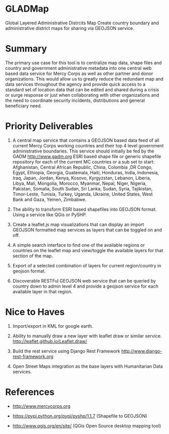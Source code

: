 # GLADMap
Global Layered Administrative Distrcits Map
Create country boundary and administrative district maps for sharing via GEOJSON service.

# Summary

The primary use case for this tool is to centralize map data, shape files and country and government administrative metadata into one central web based data service for Mercy Corps as well as other partner and donor organizations. This would allow us to greatly reduce the redundant map and data services throughout the agency and provide quick access to a standard set of location data that can be edited and shared during a crisis or surge response or just when collaborating with other organizations and the need to coordinate security incidents, distributions and general beneficiary need.

# Priority Deliverables

1. A central map service that contains a GEOJSON based data feed of all current Mercy Corps working countries and their top 4 level government administrative boundaries.  This service should initially be fed by the GADM http://www.gadm.org ESRI based shape file or generic shapefile repository for each of the current MC countries or a sub set to start:  Afghanistan, Central African Republic, China, Colombia ,DR Congo, Egypt, Ethiopia, Georgia, Guatemala, Haiti, Honduras, India, Indonesia, Iraq, Japan, Jordan, Kenya, Kosovo, Kyrgyzstan, Lebanon, Liberia, Libya, Mali, Mongolia, Morocco, Myanmar, Nepal, Niger, Nigeria, Pakistan, Somalia, South Sudan, Sri Lanka, Sudan, Syria, Tajikistan, Timor-Leste, Tunisia, Turkey, Uganda, Ukraine, United States, West Bank and Gaza, Yemen, Zimbabwe.

2. The ability to transform ESRI based shapefiles into GEOJSON format.  Using a service like QGis or PySHP.

3. Create a leaflet.js map visualizations that can display an import GEOJSON formatted map services as layers that can be toggled on and off.  

4. A simple search interface to find one of the available regions or countries on the leaflet map and view/toggle the available layers for that section of the map. 

5. Export of a selected combination of layers for current region/country in geojson format.

6. Discoverable RESTFul GEOJSON web service that can be queried by country down to admin level 4 and provide a geojson service for each available layer in that region.

# Nice to Haves
1. Import/export in KML for google earth.

2. Ability to manually draw a new layer with leaflet draw or similar service. http://leaflet.github.io/Leaflet.draw/

3. Build the rest service using Django Rest Framework http://www.django-rest-framework.org 

4. Open Street Maps integration as the base layers with Humanitarian Data services.

# References

- http://www.mercycorps.org

- https://pypi.python.org/pypi/pyshp/1.1.7 (Shapefile to GEOJSON)

- http://www.qgis.org/en/site/ (QGis Open Source desktop mapping tool)
